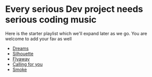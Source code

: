 # Every serious Dev project needs serious coding music

Here is the starter playlist which we'll expand later as we go. You are welcome to add
your fav as well

- [Dreams](https://www.youtube.com/watch?v=9RMHHwJ9Eqk)
- [Silhouette](https://www.youtube.com/watch?v=l2Sv_OlvzhU)
- [Flyaway](https://www.youtube.com/watch?v=JP-0yufMuHE)
- [Calling for you](https://www.youtube.com/watch?v=tuLM299zfxQ)
- [Smoke](https://www.youtube.com/watch?v=shGyEhTCm1I)
